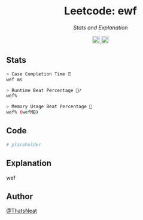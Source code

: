 
<h1 align="center">
<a style"font-size:large;">Leetcode: ewf</a>
</h1>

<p align="center">
<i align="center">Stats and Explanation</i>
</p>

<div align="center">
<a href="https://opensource.org/license/mit/">
<img src="https://img.shields.io/badge/Licence-MIT-blue" alt="continuous integration" style="height: 20px;">
</a>
<a>
<img src="https://img.shields.io/badge/Python-v3.9.6-blue" alt="continuous integration" style="height: 20px;">
</a>
</div>

## Stats

```bash
> Case Completion Time ⏰
wef ms

> Runtime Beat Percentage 🏃‍♂️
wef%

> Memory Usage Beat Percentage 🧠
wef% (wefMB)

```

## Code

```python
# placeholder
```

## Explanation

wef

## Author

[@ThatsNeat](https://github.com/Thats-Neat)
